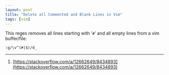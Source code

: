 ```yaml
---
layout: post
title: "Delete all Commented and Blank Lines in Vim"
tags: [vim]
---
```


This regex removes all lines starting with '`#`' and all empty lines from a vim buffer/file:

```
:g/\v^(#|$)/d_
```

---
1. [https://stackoverflow.com/a/12662649/8434893](https://stackoverflow.com/a/12662649/8434893)

